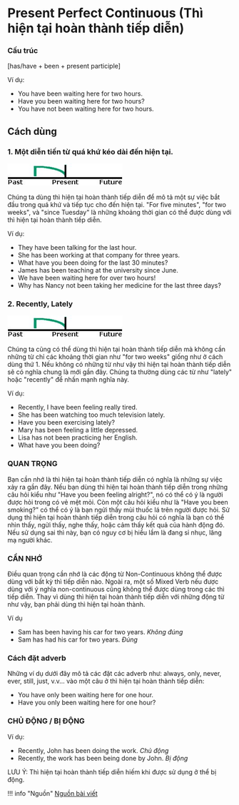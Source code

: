 # Present Perfect Continuous (Thì hiện tại hoàn thành tiếp diễn)

### Cấu trúc

[has/have + been + present participle]

Ví dụ:

-   You have been waiting here for two hours.
-   Have you been waiting here for two hours?
-   You have not been waiting here for two hours.

## Cách dùng

### 1. Một diễn tiến từ quá khứ kéo dài đến hiện tại.

![alt text](img/hthttd-1.png)

Chúng ta dùng thì hiện tại hoàn thành tiếp diễn để mô tả một sự việc bắt đầu trong quá khứ và tiếp tục cho đến hiện tại. "For five minutes", "for two weeks", và "since Tuesday" là những khoảng thời gian có thể được dùng với thì hiện tại hoàn thành tiếp diễn.

Ví dụ:

-   They have been talking for the last hour.
-   She has been working at that company for three years.
-   What have you been doing for the last 30 minutes?
-   James has been teaching at the university since June.
-   We have been waiting here for over two hours!
-   Why has Nancy not been taking her medicine for the last three days? 

### 2. Recently, Lately

![alt text](img/hthttd-2.png)

Chúng ta cũng có thể dùng thì hiện tại hoàn thành tiếp diễn mà không cần những từ chỉ các khoảng thời gian như "for two weeks" giống như ở cách dùng thứ 1. Nếu không có những từ như vậy thì hiện tại hoàn thành tiếp diễn sẽ có nghĩa chung là mới gần đây. Chúng ta thường dùng các từ như "lately" hoặc "recently" để nhấn mạnh nghĩa này. 

Ví dụ:

-   Recently, I have been feeling really tired.
-   She has been watching too much television lately.
-   Have you been exercising lately?
-   Mary has been feeling a little depressed.
-   Lisa has not been practicing her English.
-   What have you been doing?

### QUAN TRỌNG

Bạn cần nhớ là thì hiện tại hoàn thành tiếp diễn có nghĩa là những sự việc xảy ra gần đây. Nếu bạn dùng thì hiện tại hoàn thành tiếp diễn trong những câu hỏi kiểu như "Have you been feeling alright?", nó có thể có ý là người được hỏi trong có vẻ mệt mỏi. Còn một câu hỏi kiểu như là "Have you been smoking?" có thể có ý là bạn ngửi thấy mùi thuốc lá trên người được hỏi. Sử dụng thì hiện tại hoàn thành tiếp diễn trong câu hỏi có nghĩa là bạn có thể nhìn thấy, ngửi thấy, nghe thấy, hoặc cảm thấy kết quả của hành động đó. Nếu sử dụng sai thì này, bạn có nguy cơ bị hiểu lầm là đang sỉ nhục, lăng mạ người khác.

### CẦN NHỚ

Điều quan trọng cần nhớ là các động từ Non-Continuous không thể được dùng với bất kỳ thì tiếp diễn nào. Ngoài ra, một số Mixed Verb nếu được dùng với ý nghĩa non-continuous cũng không thể được dùng trong các thì tiếp diễn. Thay vì dùng thì hiện tại hoàn thành tiếp diễn với những động từ như vậy, bạn phải dùng thì hiện tại hoàn thành. 

Ví dụ

-   Sam has been having his car for two years. *Không đúng*
-   Sam has had his car for two years. *Đúng*

### Cách đặt adverb

Những ví dụ dưới đây mô tả các đặt các adverb như: always, only, never, ever, still, just, v.v... vào một câu ở thì hiện tại hoàn thành tiếp diễn:

-   You have only been waiting here for one hour.
-   Have you only been waiting here for one hour?

### CHỦ ĐỘNG / BỊ ĐỘNG

Ví dụ:

-   Recently, John has been doing the work. *Chủ động*
-   Recently, the work has been being done by John. *Bị động*

LƯU Ý: Thì hiện tại hoàn thành tiếp diễn hiếm khi được sử dụng ở thể bị động.

!!! info "Nguồn"
    [Nguồn bài viết](https://www.facebook.com/notes/825092568243182/)